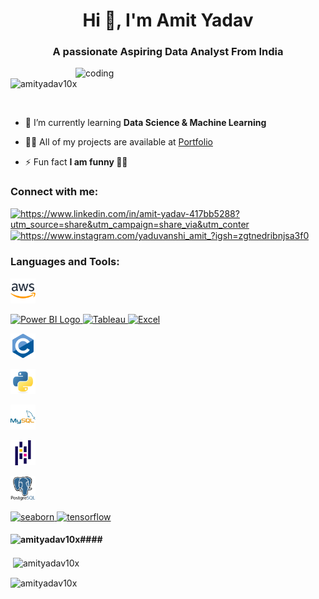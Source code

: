<h1 align="center">Hi 👋, I'm Amit Yadav</h1>
<h3 align="center">A passionate Aspiring Data Analyst From India</h3>

<img align = "right" alt="coding" width="400" src="https://camo.githubusercontent.com/5b1d2e901546f5465aacfb5d19253ae0822909b754dac4b8b2d5632374125c72/68747470733a2f2f6d69726f2e6d656469756d2e636f6d2f6d61782f313336302f312a7a566e574a7479474f585f6b5549446d3663634366512e676966">

<p align="left"> <img src="https://komarev.com/ghpvc/?username=amityadav10x&label=Profile%20views&color=0e75b6&style=flat" alt="amityadav10x" /> </p>

<p align="left"> <a href="https://twitter.com/" target="blank"><img src="https://img.shields.io/twitter/follow/?logo=twitter&style=for-the-badge" alt="" /></a> </p>

- 🌱 I’m currently learning **Data Science & Machine Learning**

- 👨‍💻 All of my projects are available at [Portfolio](https://amityadav10x.github.io/Portfolio_Website/index.html)

- ⚡ Fun fact **I am funny 🫡😎**

<h3 align="left">Connect with me:</h3>
<p align="left">
<a href="https://linkedin.com/in/https://www.linkedin.com/in/amit-yadav-417bb5288?utm_source=share&utm_campaign=share_via&utm_conter" target="blank"><img align="center" src="https://raw.githubusercontent.com/rahuldkjain/github-profile-readme-generator/master/src/images/icons/Social/linked-in-alt.svg" alt="https://www.linkedin.com/in/amit-yadav-417bb5288?utm_source=share&utm_campaign=share_via&utm_conter" height="30" width="40" /></a>
<a href="https://instagram.com/https://www.instagram.com/yaduvanshi_amit_?igsh=zgtnedribnjsa3f0" target="blank"><img align="center" src="https://raw.githubusercontent.com/rahuldkjain/github-profile-readme-generator/master/src/images/icons/Social/instagram.svg" alt="https://www.instagram.com/yaduvanshi_amit_?igsh=zgtnedribnjsa3f0" height="30" width="40" /></a>
</p>

<h3 align="left">Languages and Tools:</h3>
<p align="left">
  
  <a href="https://aws.amazon.com" target="_blank" rel="noreferrer"> <img src="https://raw.githubusercontent.com/devicons/devicon/master/icons/amazonwebservices/amazonwebservices-original-wordmark.svg" alt="aws" width="40" height="40"/> </a>

<a href="https://powerbi.microsoft.com/" target="_blank" rel="noreferrer">
<img src="https://powerapps.microsoft.com/images/application-logos/svg/powerbi.svg" alt="Power BI Logo" width="40" height="40">
    </a>

<a href="https://www.tableau.com/" target="_blank" rel="noreferrer">
    <img src="https://user-images.githubusercontent.com/32903323/43256817-e40da78a-90c5-11e8-9c84-9471549a1259.png" alt="Tableau" width="40" height="40"/>
</a>

 <a href="https://products.office.com/en/excel" target="_blank" rel="noreferrer">
    <img src="https://upload.wikimedia.org/wikipedia/commons/thumb/7/73/Microsoft_Excel_2013-2019_logo.svg/1024px-Microsoft_Excel_2013-2019_logo.svg.png" alt="Excel" width="40" height="40"/>
</a>

  
<a href="https://www.cprogramming.com/" target="_blank" rel="noreferrer"> <img src="https://raw.githubusercontent.com/devicons/devicon/master/icons/c/c-original.svg" alt="c" width="40" height="40"/> </a>

   <a href="https://www.python.org" target="_blank" rel="noreferrer"> <img src="https://raw.githubusercontent.com/devicons/devicon/master/icons/python/python-original.svg" alt="python" width="40" height="40"/> </a> 
 
  <a href="https://www.mysql.com/" target="_blank" rel="noreferrer"> <img src="https://raw.githubusercontent.com/devicons/devicon/master/icons/mysql/mysql-original-wordmark.svg" alt="mysql" width="40" height="40"/> </a>
  
  <a href="https://pandas.pydata.org/" target="_blank" rel="noreferrer"> <img src="https://raw.githubusercontent.com/devicons/devicon/2ae2a900d2f041da66e950e4d48052658d850630/icons/pandas/pandas-original.svg" alt="pandas" width="40" height="40"/> </a>
  
  <a href="https://www.postgresql.org" target="_blank" rel="noreferrer"> <img src="https://raw.githubusercontent.com/devicons/devicon/master/icons/postgresql/postgresql-original-wordmark.svg" alt="postgresql" width="40" height="40"/> </a>
  
 <a href="https://seaborn.pydata.org/" target="_blank" rel="noreferrer"> <img src="https://seaborn.pydata.org/_images/logo-mark-lightbg.svg" alt="seaborn" width="40" height="40"/> </a> <a href="https://www.tensorflow.org" target="_blank" rel="noreferrer"> <img src="https://www.vectorlogo.zone/logos/tensorflow/tensorflow-icon.svg" alt="tensorflow" width="40" height="40"/> </a> </p>

 #### <p><img align="left" src="https://github-readme-stats.vercel.app/api/top-langs?username=amityadav10x&show_icons=true&locale=en&layout=compact" alt="amityadav10x" /></p>#### 

<p>&nbsp;<img align="center" src="https://github-readme-stats.vercel.app/api?username=amityadav10x&show_icons=true&locale=en" alt="amityadav10x" /></p>

<p><img align="center" src="https://github-readme-streak-stats.herokuapp.com/?user=amityadav10x&" alt="amityadav10x" /></p>
